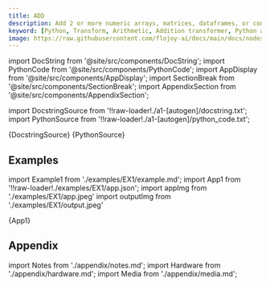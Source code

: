 ```yaml
---
title: ADD
description: Add 2 or more numeric arrays, matrices, dataframes, or constants element-wise. When a constant is added to an array or matrix, each element in the array or matrix will be increased by the constant value.
keyword: [Python, Transform, Arithmetic, Addition transformer, Python addition calculations, Data processing with addition, Flojoy ADD transformer, Streamline data analysis, Arithmetic transformations, Addition calculation, Python data manipulation, Accurate data insights, ADD transformation in Python]
image: https://raw.githubusercontent.com/flojoy-ai/docs/main/docs/nodes/TRANSFORMERS/ARITHMETIC/ADD/examples/EX1/output.jpeg
---
```


[//]: # (Custom component imports)

import DocString from '@site/src/components/DocString';
import PythonCode from '@site/src/components/PythonCode';
import AppDisplay from '@site/src/components/AppDisplay';
import SectionBreak from '@site/src/components/SectionBreak';
import AppendixSection from '@site/src/components/AppendixSection';

[//]: # (Docstring)

import DocstringSource from '!!raw-loader!./a1-[autogen]/docstring.txt';
import PythonSource from '!!raw-loader!./a1-[autogen]/python_code.txt';

<DocString>{DocstringSource}</DocString>
<PythonCode GLink='TRANSFORMERS/ARITHMETIC/ADD/ADD.py'>{PythonSource}</PythonCode>

<SectionBreak />

[//]: # (Examples)

## Examples

import Example1 from './examples/EX1/example.md';
import App1 from '!!raw-loader!./examples/EX1/app.json';
import appImg from './examples/EX1/app.jpeg'
import outputImg from './examples/EX1/output.jpeg'

<AppDisplay 
    nodeLabel='ADD'
    appImg={appImg}
    outputImg={outputImg}
    >
    {App1}
</AppDisplay>

<Example1 />

<SectionBreak />

[//]: # (Appendix)

## Appendix

import Notes from './appendix/notes.md';
import Hardware from './appendix/hardware.md';
import Media from './appendix/media.md';

<AppendixSection index={0} folderPath='nodes/TRANSFORMERS/ARITHMETIC/ADD/appendix/'><Notes /></AppendixSection>
<AppendixSection index={1} folderPath='nodes/TRANSFORMERS/ARITHMETIC/ADD/appendix/'><Hardware /></AppendixSection>
<AppendixSection index={2} folderPath='nodes/TRANSFORMERS/ARITHMETIC/ADD/appendix/'><Media /></AppendixSection>
